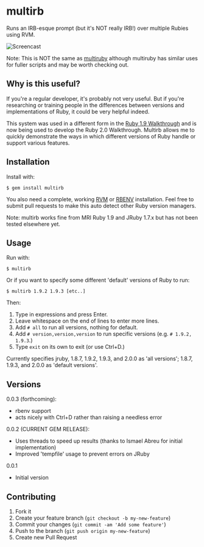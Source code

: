 # multirb

Runs an IRB-esque prompt (but it's NOT really IRB!) over multiple Rubies using RVM.

![Screencast](http://s3.cooperpress.com.s3.amazonaws.com/multirb.gif)

Note: This is NOT the same as [multiruby](http://www.infoq.com/news/2008/02/multiruby-testing) although multiruby has similar uses for fuller scripts and may be worth checking out.

## Why is this useful?

If you're a regular developer, it's probably not very useful. But if you're researching or training people in the differences between versions and implementations of Ruby, it could be very helpful indeed.

This system was used in a different form in the [Ruby 1.9 Walkthrough](https://cooperpress.com/19walkthrough) and is now being used to develop the Ruby 2.0 Walkthrough. Multirb allows me to quickly demonstrate the ways in which different versions of Ruby handle or support various features.

## Installation

Install with:

    $ gem install multirb

You also need a complete, working [RVM](https://rvm.io/) or [RBENV](https://github.com/sstephenson/rbenv/) installation. Feel free to submit pull requests to make this auto detect other Ruby version managers.

Note: multirb works fine from MRI Ruby 1.9 and JRuby 1.7.x but has not been tested elsewhere yet.

## Usage

Run with:

    $ multirb

Or if you want to specify some different 'default' versions of Ruby to run:

    $ multirb 1.9.2 1.9.3 [etc..]

Then:

1. Type in expressions and press Enter.
2. Leave whitespace on the end of lines to enter more lines.
3. Add `# all` to run all versions, nothing for default.
4. Add `# version,version,version` to run specific versions (e.g. `# 1.9.2, 1.9.3`.)
5. Type `exit` on its own to exit (or use Ctrl+D.)

Currently specifies jruby, 1.8.7, 1.9.2, 1.9.3, and 2.0.0 as 'all versions'; 1.8.7, 1.9.3, and 2.0.0 as 'default versions'.

## Versions

0.0.3 (forthcoming):
 * rbenv support
 * acts nicely with Ctrl+D rather than raising a needless error

0.0.2 (CURRENT GEM RELEASE):
 * Uses threads to speed up results (thanks to Ismael Abreu for initial implementation)
 * Improved 'tempfile' usage to prevent errors on JRuby
 
0.0.1
 * Initial version

## Contributing

1. Fork it
2. Create your feature branch (`git checkout -b my-new-feature`)
3. Commit your changes (`git commit -am 'Add some feature'`)
4. Push to the branch (`git push origin my-new-feature`)
5. Create new Pull Request